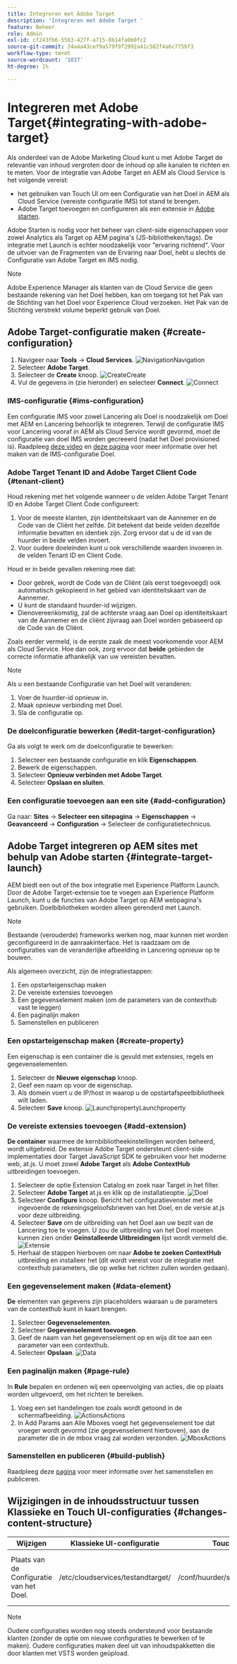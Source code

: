 ```yaml
---
title: Integreren met Adobe Target
description: 'Integreren met Adobe Target '
feature: Beheer
role: Admin
exl-id: cf243fb6-5563-427f-a715-8b14fa0b0fc2
source-git-commit: 24a4a43cef9a579f9f2992a41c582f4a6c775bf3
workflow-type: tm+mt
source-wordcount: '1037'
ht-degree: 1%

---
```


# Integreren met Adobe Target{#integrating-with-adobe-target}

Als onderdeel van de Adobe Marketing Cloud kunt u met Adobe Target de relevantie van inhoud vergroten door de inhoud op alle kanalen te richten en te meten. Voor de integratie van Adobe Target en AEM als Cloud Service is het volgende vereist:

* het gebruiken van Touch UI om een Configuratie van het Doel in AEM als Cloud Service (vereiste configuratie IMS) tot stand te brengen.
* Adobe Target toevoegen en configureren als een extensie in [Adobe starten](https://experienceleague.adobe.com/docs/launch/using/intro/get-started/quick-start.html).

Adobe Starten is nodig voor het beheer van client-side eigenschappen voor zowel Analytics als Target op AEM pagina&#39;s (JS-bibliotheken/tags). De integratie met Launch is echter noodzakelijk voor &quot;ervaring richtend&quot;. Voor de uitvoer van de Fragmenten van de Ervaring naar Doel, hebt u slechts de Configuratie van Adobe Target en IMS nodig.

>[!NOTE]
>
>Adobe Experience Manager als klanten van de Cloud Service die geen bestaande rekening van het Doel hebben, kan om toegang tot het Pak van de Stichting van het Doel voor Experience Cloud verzoeken. Het Pak van de Stichting verstrekt volume beperkt gebruik van Doel.

## Adobe Target-configuratie maken {#create-configuration}

1. Navigeer naar **Tools** → **Cloud Services**.
   ![](assets/cloudservice1.png "NavigationNavigation")
2. Selecteer **Adobe Target**.
3. Selecteer de **Create** knoop.
   ![](assets/tenant1.png "CreateCreate")
4. Vul de gegevens in (zie hieronder) en selecteer **Connect**.
   ![](assets/open_screen1.png "Connect")

### IMS-configuratie {#ims-configuration}

Een configuratie IMS voor zowel Lancering als Doel is noodzakelijk om Doel met AEM en Lancering behoorlijk te integreren. Terwijl de configuratie IMS voor Lancering vooraf in AEM als Cloud Service wordt gevormd, moet de configuratie van doel IMS worden gecreeerd (nadat het Doel provisioned is). Raadpleeg [deze video](https://helpx.adobe.com/experience-manager/kt/sites/using/aem-sites-target-standard-technical-video-understand.html) en [deze pagina](https://experienceleague.adobe.com/docs/experience-manager-65/administering/integration/integration-ims-adobe-io.html) voor meer informatie over het maken van de IMS-configuratie Doel.

### Adobe Target Tenant ID and Adobe Target Client Code {#tenant-client}

Houd rekening met het volgende wanneer u de velden Adobe Target Tenant ID en Adobe Target Client Code configureert:

1. Voor de meeste klanten, zijn identiteitskaart van de Aannemer en de Code van de Cliënt het zelfde. Dit betekent dat beide velden dezelfde informatie bevatten en identiek zijn. Zorg ervoor dat u de id van de huurder in beide velden invoert.
2. Voor oudere doeleinden kunt u ook verschillende waarden invoeren in de velden Tenant ID en Client Code.

Houd er in beide gevallen rekening mee dat:

* Door gebrek, wordt de Code van de Cliënt (als eerst toegevoegd) ook automatisch gekopieerd in het gebied van identiteitskaart van de Aannemer.
* U kunt de standaard huurder-id wijzigen.
* Dienovereenkomstig, zal de achterste vraag aan Doel op identiteitskaart van de Aannemer en de cliënt zijvraag aan Doel worden gebaseerd op de Code van de Cliënt.

Zoals eerder vermeld, is de eerste zaak de meest voorkomende voor AEM als Cloud Service. Hoe dan ook, zorg ervoor dat **beide** gebieden de correcte informatie afhankelijk van uw vereisten bevatten.

>[!NOTE]
>
> Als u een bestaande Configuratie van het Doel wilt veranderen:
>
> 1. Voer de huurder-id opnieuw in.
> 2. Maak opnieuw verbinding met Doel.
> 3. Sla de configuratie op.


### De doelconfiguratie bewerken {#edit-target-configuration}

Ga als volgt te werk om de doelconfiguratie te bewerken:

1. Selecteer een bestaande configuratie en klik **Eigenschappen**.
2. Bewerk de eigenschappen.
3. Selecteer **Opnieuw verbinden met Adobe Target**.
4. Selecteer **Opslaan en sluiten**.

### Een configuratie toevoegen aan een site {#add-configuration}

Ga naar: **Sites** → **Selecteer een sitepagina** → **Eigenschappen** → **Geavanceerd** → **Configuration** → Selecteer de configuratietechnicus.

## Adobe Target integreren op AEM sites met behulp van Adobe starten {#integrate-target-launch}

AEM biedt een out of the box integratie met Experience Platform Launch. Door de Adobe Target-extensie toe te voegen aan Experience Platform Launch, kunt u de functies van Adobe Target op AEM webpagina&#39;s gebruiken. Doelbibliotheken worden alleen gerenderd met Launch.

>[!NOTE]
>
>Bestaande (verouderde) frameworks werken nog, maar kunnen niet worden geconfigureerd in de aanraakinterface. Het is raadzaam om de configuraties van de veranderlijke afbeelding in Lancering opnieuw op te bouwen.

Als algemeen overzicht, zijn de integratiestappen:

1. Een opstarteigenschap maken
2. De vereiste extensies toevoegen
3. Een gegevenselement maken (om de parameters van de contexthub vast te leggen)
4. Een paginalijn maken
5. Samenstellen en publiceren

### Een opstarteigenschap maken {#create-property}

Een eigenschap is een container die is gevuld met extensies, regels en gegevenselementen.

1. Selecteer de **Nieuwe eigenschap** knoop.
2. Geef een naam op voor de eigenschap.
3. Als domein voert u de IP/host in waarop u de opstartafspeelbibliotheek wilt laden.
4. Selecteer **Save** knoop.
   ![](assets/properties_newproperty1.png "LaunchpropertyLaunchproperty")

### De vereiste extensies toevoegen {#add-extension}

**De container** waarmee de kernbibliotheekinstellingen worden beheerd, wordt uitgebreid. De extensie Adobe Target ondersteunt client-side implementaties door Target JavaScript SDK te gebruiken voor het moderne web, at.js. U moet zowel **Adobe Target** als **Adobe ContextHub** uitbreidingen toevoegen.

1. Selecteer de optie Extension Catalog en zoek naar Target in het filter.
2. Selecteer **Adobe Target** at.js en klik op de installatieoptie.
   ![Doel ](assets/search_ext1.png "zoekenDoel")
3. Selecteer **Configure** knoop. Bericht het configuratievenster met de ingevoerde de rekeningsgeloofsbrieven van het Doel, en de versie at.js voor deze uitbreiding.
4. Selecteer **Save** om de uitbreiding van het Doel aan uw bezit van de Lancering toe te voegen. U zou de uitbreiding van het Doel moeten kunnen zien onder **Geïnstalleerde Uitbreidingen** lijst wordt vermeld die.
   ![Extensie ](assets/configure_extension1.png "opslaan")
5. Herhaal de stappen hierboven om naar **Adobe te zoeken ContextHub** uitbreiding en installeer het (dit wordt vereist voor de integratie met contexthub parameters, die op welke het richten zullen worden gedaan).

### Een gegevenselement maken {#data-element}

**De** elementen van gegevens zijn placeholders waaraan u de parameters van de contexthub kunt in kaart brengen.

1. Selecteer **Gegevenselementen**.
2. Selecteer **Gegevenselement toevoegen**.
3. Geef de naam van het gegevenselement op en wijs dit toe aan een parameter van een contexthub.
4. Selecteer **Opslaan**.
   ![Data ](assets/data_elem1.png "ElementData")

### Een paginalijn maken {#page-rule}

In **Rule** bepalen en ordenen wij een opeenvolging van acties, die op plaats worden uitgevoerd, om het richten te bereiken.

1. Voeg een set handelingen toe zoals wordt getoond in de schermafbeelding.
   ![](assets/rules1.png "ActionsActions")
2. In Add Params aan Alle Mboxes voegt het gegevenselement toe dat vroeger wordt gevormd (zie gegevenselement hierboven), aan de parameter die in de mbox vraag zal worden verzonden.
   ![](assets/map_data1.png "MboxActions")

### Samenstellen en publiceren {#build-publish}

Raadpleeg deze [pagina](https://experienceleague.adobe.com/docs/experience-manager-learn/aem-target-tutorial/aem-target-implementation/using-launch-adobe-io.html) voor meer informatie over het samenstellen en publiceren.

## Wijzigingen in de inhoudsstructuur tussen Klassieke en Touch UI-configuraties {#changes-content-structure}

| **Wijzigen** | **Klassieke UI-configuratie** | **Touch UI-configuratie** | **Gevolgen** |
|---|---|---|---|
| Plaats van de Configuratie van het Doel. | /etc/cloudservices/testandtarget/ | /conf/huurder/settings/cloudservices/target | Eerder waren de veelvoudige configuraties aanwezig onder /etc/cloudservices/testandtarget maar nu is één enkele configuratie aanwezig onder een huurder. |

>[!NOTE]
>
>Oudere configuraties worden nog steeds ondersteund voor bestaande klanten (zonder de optie om nieuwe configuraties te bewerken of te maken). Oudere configuraties maken deel uit van inhoudspakketten die door klanten met VSTS worden geüpload.

